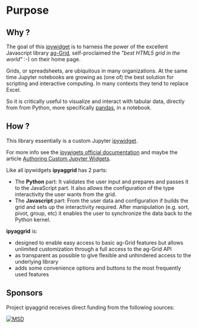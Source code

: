 # Purpose

## Why ?

The goal of this [ipywidget](https://ipywidgets.readthedocs.io/en/latest/) is to harness the power of the excellent Javascript library [ag-Grid](https://www.ag-grid.com/), self-proclaimed the _"best HTML5 grid in the world"_ :-) on their home page.

Grids, or spreadsheets, are ubiquitous in many organizations. At the same time Jupyter notebooks are growing as (one of) the best solution for scripting and interactive computing. In many contexts they tend to replace Excel.

So it is critically useful to visualize and interact with tabular data, directly from from Python, more specifically [pandas](https://pandas.pydata.org/), in a notebook.

## How ?

This library essentially is a custom Jupyter [ipywidget](https://ipywidgets.readthedocs.io/en/latest).

For more info see the [ipywigets official documentation](https://ipywidgets.readthedocs.io/en/latest/examples/Widget%20Custom.html) and maybe the article [Authoring Custom Jupyter Widgets](https://blog.jupyter.org/authoring-custom-jupyter-widgets-2884a462e724).

Like all ipywidgets **ipyaggrid** has 2 parts:

- The **Python** part: It validates the user input and prepares and passes it to the JavaScript part. It also allows the configuration of the type interactivity the user wants from the grid.
- The **Javascript** part: From the user data and configuration if builds the grid and sets up the interactivity required. After manipulation (e.g. sort, pivot, group, etc) it enables the user to synchronize the data back to the Python kernel.  

**ipyaggrid** is:
+ designed to enable easy access to basic ag-Grid features but allows unlimited customization through a full access to the ag-Grid API
+ as transparent as possible to give flexible and unhindered access to the underlying library
+ adds some convenience options and buttons to the most frequently used features

## Sponsors

Project ipyaggrid receives direct funding from the following sources:

[![MSD](/ipyaggrid/msd-logo.svg)](https://msd.com)
